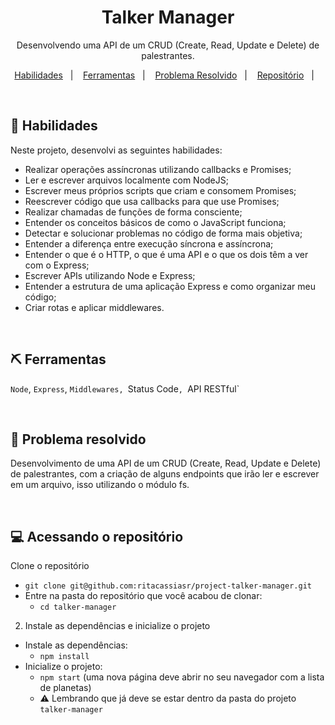 <h1 align="center"> Talker Manager</h1>

<p align="center">
Desenvolvendo uma API de um CRUD (Create, Read, Update e Delete) de palestrantes.
</p>

<p align="center">
  <a href="#-habilidades">Habilidades</a>&nbsp;&nbsp;&nbsp;|&nbsp;&nbsp;&nbsp;
  <a href="#-ferramentas">Ferramentas</a>&nbsp;&nbsp;&nbsp;|&nbsp;&nbsp;&nbsp;
  <a href="#-problema-resolvido">Problema Resolvido</a>&nbsp;&nbsp;&nbsp;|&nbsp;&nbsp;&nbsp;
  <a href="#-acessando-repositório">Repositório</a>&nbsp;&nbsp;&nbsp;|&nbsp;&nbsp;&nbsp;
</p>

<br>

## 🚀 Habilidades

Neste projeto, desenvolvi as seguintes habilidades:

- Realizar operações assíncronas utilizando callbacks e Promises;
- Ler e escrever arquivos localmente com NodeJS;
- Escrever meus próprios scripts que criam e consomem Promises;
- Reescrever código que usa callbacks para que use Promises;
- Realizar chamadas de funções de forma consciente;
- Entender os conceitos básicos de como o JavaScript funciona;
- Detectar e solucionar problemas no código de forma mais objetiva;
- Entender a diferença entre execução síncrona e assíncrona;
- Entender o que é o HTTP, o que é uma API e o que os dois têm a ver com o Express;
- Escrever APIs utilizando Node e Express;
- Entender a estrutura de uma aplicação Express e como organizar meu código;
- Criar rotas e aplicar middlewares.

<br>


## ⛏ Ferramentas

`Node`, `Express`, `Middlewares, `Status Code`, `API RESTful`

<br>

## 🧶 Problema resolvido

Desenvolvimento de uma API de um CRUD (Create, Read, Update e Delete) de palestrantes, com a criação de alguns endpoints que irão ler e escrever em um arquivo, isso utilizando o módulo fs.

<br>

## 💻 Acessando o repositório

Clone o repositório
  * `git clone git@github.com:ritacassiasr/project-talker-manager.git`
  * Entre na pasta do repositório que você acabou de clonar:
    * `cd talker-manager`

2. Instale as dependências e inicialize o projeto
  * Instale as dependências:
    * `npm install`
  * Inicialize o projeto:
    * `npm start` (uma nova página deve abrir no seu navegador com a lista de planetas)
    * ⚠️ Lembrando que já deve se estar dentro da pasta do projeto `talker-manager`




